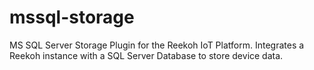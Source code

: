 # mssql-storage
MS SQL Server Storage Plugin for the Reekoh IoT Platform. Integrates a Reekoh instance with a SQL Server Database to store device data.
